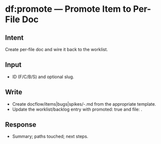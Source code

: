 # df:promote — Promote Item to Per-File Doc

## Intent
Create per-file doc and wire it back to the worklist.

## Input
- ID (F/C/B/S) and optional slug.

## Write
- Create docflow/items|bugs|spikes/<ID>-<slug>.md from the appropriate template.
- Update the worklist/backlog entry with promoted: true and file: <relative path>.

## Response
- Summary; paths touched; next steps.

